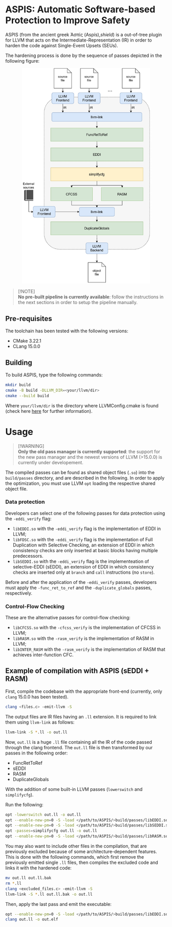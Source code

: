 # ASPIS: Automatic Software-based Protection to Improve Safety

ASPIS (from the ancient greek Ἀσπίς (Aspís),*shield*) is a out-of-tree plugin for LLVM that acts on the Intermediate-Representation (IR) in order to harden the code against Single-Event Upsets (SEUs). 

The hardening process is done by the sequence of passes depicted in the following figure:
<p align=center>
<img src="images/compiler_scheme.jpg" alt="drawing" width="400"/>
</p>

> [!NOTE] \
> **No pre-built pipeline is currently available**: follow the instructions in the next sections in order to setup the pipeline manually.

## Pre-requisites

The toolchain has been tested with the following versions:
- CMake 3.22.1
- CLang 15.0.0

## Building

To build ASPIS, type the following commands:

```bash
mkdir build
cmake -B build -DLLVM_DIR=<your/llvm/dir>
cmake --build build
```

Where `your/llvm/dir` is the directory where LLVMConfig.cmake is found (check here [here](https://llvm.org/docs/CMake.html) for further information).

# Usage
> [!WARNING] \
> **Only the old pass manager is currently supported**: the support for the new pass manager and the newest versions of LLVM (>15.0.0) is currently under developement.

The compiled passes can be found as shared object files (`.so`) into the `build/passes` directory, and are described in the following. In order to apply the optimization, you must use LLVM  `opt` loading the respective shared object file.

### Data protection
Developers can select one of the following passes for data protection using the `-eddi_verify` flag:

- `libEDDI.so` with the `-eddi_verify` flag is the implementation of EDDI in LLVM;
- `libFDSC.so` with the `-eddi_verify` flag is the implementation of Full Duplication with Selective Checking, an extension of EDDI in which consistency checks are only inserted at basic blocks having multiple predecessors.
- `libSEDDI.so` with the `-eddi_verify` flag is the implementeation of selective-EDDI (sEDDI), an extension of EDDI in which consistency checks are inserted only at `branch` and `call` instructions (no `store`).

Before and after the application of the `-eddi_verify` passes, developers must apply the `-func_ret_to_ref` and the `-duplicate_globals` passes, respectively.

### Control-Flow Checking
These are the alternative passes for control-flow checking:
- `libCFCSS.so` with the `-cfcss_verify` is the implementation of CFCSS in LLVM;
- `libRASM.so` with the `-rasm_verify` is the implementation of RASM in LLVM;
- `libINTER_RASM` with the `-rasm_verify` is the implementation of RASM that achieves inter-function CFC.

## Example of compilation with ASPIS (sEDDI + RASM)
First, compile the codebase with the appropriate front-end (currently, only `clang` 15.0.0 has been tested).

```bash
clang <files.c> -emit-llvm -S
```

The output files are IR files having an `.ll` extension. It is required to link them using `llvm-link` as follows:

```bash
llvm-link -S *.ll -o out.ll
```

Now, `out.ll` is a huge `.ll` file containing all the IR of the code passed through the clang frontend. The `out.ll` file is then transformed by our passes in the following order:

- FuncRetToRef
- sEDDI
- RASM
- DuplicateGlobals

With the addition of some built-in LLVM passes (`lowerswitch` and `simplifycfg`).

Run the following:

```bash
opt -lowerswitch out.ll -o out.ll
opt --enable-new-pm=0 -S -load </path/to/ASPIS/>build/passes/libEDDI.so -func_ret_to_ref out.ll -o out.ll
opt --enable-new-pm=0 -S -load </path/to/ASPIS/>build/passes/libSEDDI.so -eddi_verify out.ll -o out.ll
opt -passes=simplifycfg out.ll -o out.ll
opt --enable-new-pm=0 -S -load </path/to/ASPIS/>build/passes/libRASM.so -rasm_verify out.ll -o out.ll
```
You may also want to include other files in the compilation, that are previously excluded because of some architecture-dependent features. This is done with the following commands, which first remove the previously emitted single `.ll` files, then compiles the excluded code and links it with the hardened code:

```bash
mv out.ll out.ll.bak
rm *.ll
clang <excluded_files.c> -emit-llvm -S
llvm-link -S *.ll out.ll.bak -o out.ll
```

Then, apply the last pass and emit the executable: 

```bash
opt --enable-new-pm=0 -S -load </path/to/ASPIS/>build/passes/libEDDI.so -duplicate_globals out.ll -o out.ll
clang out.ll -o out.elf
```
